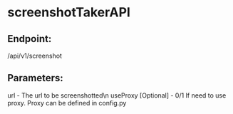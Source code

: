 # screenshotTakerAPI

## Endpoint: 
/api/v1/screenshot

## Parameters:
url - The url to be screenshotted\n
useProxy [Optional] - 0/1 If need to use proxy. Proxy can be defined in config.py
